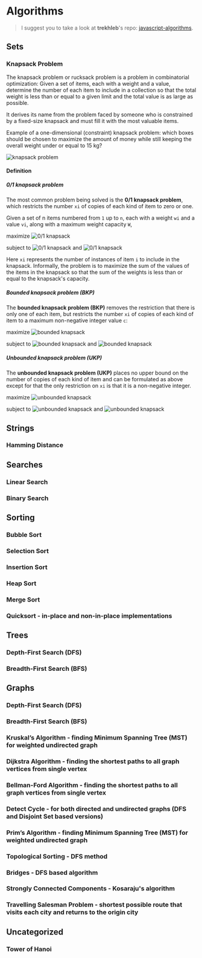 # Algorithms

> I suggest you to take a look at __trekhleb__'s repo: [javascript-algorithms](https://github.com/trekhleb/javascript-algorithms).

## Sets
### Knapsack Problem
The knapsack problem or rucksack problem is a problem in 
combinatorial optimization: Given a set of items, each with 
a weight and a value, determine the number of each item to 
include in a collection so that the total weight is less 
than or equal to a given limit and the total value is as 
large as possible.

It derives its name from the problem faced by someone who is 
constrained by a fixed-size knapsack and must fill it with the 
most valuable items.

Example of a one-dimensional (constraint) knapsack problem: 
which boxes should be chosen to maximize the amount of money 
while still keeping the overall weight under or equal to 15 kg?

![knapsack problem](https://upload.wikimedia.org/wikipedia/commons/f/fd/Knapsack.svg)

#### Definition

##### 0/1 knapsack problem

The most common problem being solved is the **0/1 knapsack problem**, 
which restricts the number `xi` of copies of each kind of item to zero or one.

Given a set of n items numbered from `1` up to `n`, each with a 
weight `wi` and a value `vi`, along with a maximum weight 
capacity `W`,

maximize ![0/1 knapsack](https://wikimedia.org/api/rest_v1/media/math/render/svg/85620037d368d2136fb3361702df6a489416931b)

subject to ![0/1 knapsack](https://wikimedia.org/api/rest_v1/media/math/render/svg/dd6e7c9bca4397980976ea6d19237500ce3b8176)
and ![0/1 knapsack](https://wikimedia.org/api/rest_v1/media/math/render/svg/07dda71da2a630762c7b21b51ea54f86f422f951)

Here `xi` represents the number of instances of item `i` to 
include in the knapsack. Informally, the problem is to maximize 
the sum of the values of the items in the knapsack so that the 
sum of the weights is less than or equal to the knapsack's 
capacity.

##### Bounded knapsack problem (BKP)

The **bounded knapsack problem (BKP)** removes the restriction 
that there is only one of each item, but restricts the number 
`xi` of copies of each kind of item to a maximum non-negative 
integer value `c`:

maximize ![bounded knapsack](https://wikimedia.org/api/rest_v1/media/math/render/svg/85620037d368d2136fb3361702df6a489416931b)

subject to ![bounded knapsack](https://wikimedia.org/api/rest_v1/media/math/render/svg/dd6e7c9bca4397980976ea6d19237500ce3b8176)
and ![bounded knapsack](https://wikimedia.org/api/rest_v1/media/math/render/svg/6c8c5ac4f8247b3b8e01e89de76a1df0ea969821)

##### Unbounded knapsack problem (UKP)

The **unbounded knapsack problem (UKP)** places no upper bound 
on the number of copies of each kind of item and can be 
formulated as above except for that the only restriction 
on `xi` is that it is a non-negative integer.

maximize ![unbounded knapsack](https://wikimedia.org/api/rest_v1/media/math/render/svg/85620037d368d2136fb3361702df6a489416931b)

subject to ![unbounded knapsack](https://wikimedia.org/api/rest_v1/media/math/render/svg/dd6e7c9bca4397980976ea6d19237500ce3b8176) 
and ![unbounded knapsack](https://wikimedia.org/api/rest_v1/media/math/render/svg/90a99710f61d5dea19e49ae5b31164d2b56b07e3)

## Strings
### Hamming Distance

## Searches
### Linear Search
### Binary Search

## Sorting
### Bubble Sort
### Selection Sort
### Insertion Sort
### Heap Sort
### Merge Sort
### Quicksort - in-place and non-in-place implementations

## Trees
### Depth-First Search (DFS)
### Breadth-First Search (BFS)

## Graphs
### Depth-First Search (DFS)
### Breadth-First Search (BFS)
### Kruskal’s Algorithm - finding Minimum Spanning Tree (MST) for weighted undirected graph
### Dijkstra Algorithm - finding the shortest paths to all graph vertices from single vertex
### Bellman-Ford Algorithm - finding the shortest paths to all graph vertices from single vertex
### Detect Cycle - for both directed and undirected graphs (DFS and Disjoint Set based versions)
### Prim’s Algorithm - finding Minimum Spanning Tree (MST) for weighted undirected graph
### Topological Sorting - DFS method
### Bridges - DFS based algorithm
### Strongly Connected Components - Kosaraju's algorithm
### Travelling Salesman Problem - shortest possible route that visits each city and returns to the origin city

## Uncategorized
### Tower of Hanoi